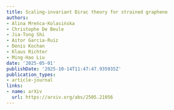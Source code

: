 ```yaml
---
title: Scaling-invariant Dirac theory for strained graphene
authors:
- Alina Mreńca-Kolasińska
- Christophe De Beule
- Jia-Tong Shi
- Aitor Garcia-Ruiz
- Denis Kochan
- Klaus Richter
- Ming-Hao Liu
date: '2025-05-01'
publishDate: '2025-10-14T11:47:47.935935Z'
publication_types:
- article-journal
links:
- name: arXiv
  url: https://arxiv.org/abs/2505.21056
---
```

